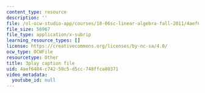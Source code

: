 ```yaml
---
content_type: resource
description: ''
file: /ol-ocw-studio-app/courses/18-06sc-linear-algebra-fall-2011/4aef6484c74250c5d5cc748ffca80371_0h43aV4aH7I.srt
file_size: 56967
file_type: application/x-subrip
learning_resource_types: []
license: https://creativecommons.org/licenses/by-nc-sa/4.0/
ocw_type: OCWFile
resourcetype: Other
title: 3play caption file
uid: 4aef6484-c742-50c5-d5cc-748ffca80371
video_metadata:
  youtube_id: null
---
```

